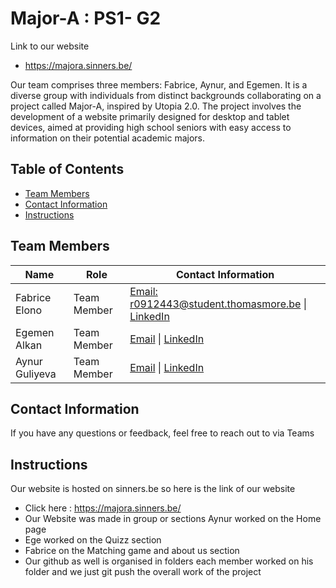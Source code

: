 
# Major-A : PS1- G2
Link to our website 
-  https://majora.sinners.be/

Our team comprises three members: Fabrice, Aynur, and Egemen. It is a diverse group with individuals from distinct backgrounds collaborating on a project called Major-A, inspired by Utopia 2.0. The project involves the development of a website primarily designed for desktop and tablet devices, aimed at providing high school seniors with easy access to information on their potential academic majors.

## Table of Contents

- [Team Members](#team-members)
- [Contact Information](#contact-information)
- [Instructions](#instructions)

## Team Members

| Name             | Role              | Contact Information                       |
| ---------------- | ----------------- | ----------------------------------------- |
| Fabrice Elono     | Team Member       | [Email: r0912443@student.thomasmore.be](mailto:r0912443@student.thomasmore.be) \| [LinkedIn](https://www.linkedin.com/in/Fabriceelono/) |
| Egemen Alkan       | Team Member       | [Email](mailto:email@example.com) \| [LinkedIn](https://www.linkedin.com/in/username/) |
| Aynur Guliyeva      | Team Member       | [Email](mailto:email@example.com) \| [LinkedIn](https://www.linkedin.com/in/username/) |

## Contact Information
If you have any questions or feedback, feel free to reach out to via Teams
## Instructions
Our website is hosted on sinners.be so here is the link of our website
- Click here : https://majora.sinners.be/
- Our Website was made in group or sections Aynur worked on the Home page 
- Ege worked on the Quizz section 
- Fabrice on the Matching game and about us section 
- Our github as well is organised in folders each member worked on his folder and we just git push the overall work of the project
